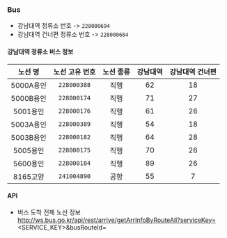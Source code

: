 ### Bus

- 강남대역 정류소 번호 -> `228000694`
- 강남대역 건너편 정류소 번호 -> `228000684`

#### 강남대역 정류소 버스 정보

| 노선 명 | 노선 고유 번호 | 노선 종류 | 강남대역 | 강남대역 건너편 |
|:-:|:-:|:-:|:-:|:-:|
| 5000A용인  | `228000388`  | 직행  | 62  | 18  |
| 5000B용인  | `228000174`  | 직행  | 71  | 27  |
| 5001용인  | `228000176`  | 직행  | 61  | 26  |
| 5003A용인  | `228000389`  | 직행  | 54  | 18  |
| 5003B용인  | `228000182`  | 직행  | 64  | 28  |
| 5005용인  | `228000175`  | 직행  | 70  | 26  |
| 5600용인  | `228000184`  | 직행  | 89  | 26  |
| 8165고양  | `241004890`  | 공항  | 55  | 7  |

#### API
- 버스 도착 전체 노선 정보
http://ws.bus.go.kr/api/rest/arrive/getArrInfoByRouteAll?serviceKey=<SERVICE_KEY>&busRouteId=<BUS UNIQUE ROUTE ID>
